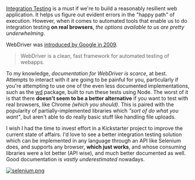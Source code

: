 [Integration Testing][1] is a must if we're to build a reasonably resilient web application. It helps us figure out evident errors in the "happy path" of execution. However, when it comes to automated tools that enable us to do integration testing **on real browsers**, _the options available to us are pretty underwhelming_.

WebDriver was [introduced by Google in 2009][2].

> WebDriver is a clean, fast framework for automated testing of webapps.

To my knowledge, _documentation for WebDriver is scarce_, at best. Attempts to interact with it are going to be painful for you, particularly if you're attempting to use one of the even less documented implementations, such as the [wd][3] package, built to run these tests using Node. The worst of it is that there **doesn't seem to be a better alternative** if you want to test with real browsers, like Chrome _(which you should)_. This is paired with the popularity of partially-implemented libraries which _"sort of do what you want"_, but aren't able to do really basic stuff like handling file uploads.

I wish I had the time to invest effort in a Kickstarter project to improve the current state of affairs. I'd love to see a better integration testing solution which can be implemented in any language through an API like Selenium does, and supports any browser, **which just works**, and whose consuming libraries were a lot better (API wise), and much better documented as well. Good documentation is _vastly underestimated_ nowadays.

[![selenium.png][5]][4]

[1]: http://en.wikipedia.org/wiki/Integration_testing
[2]: http://google-opensource.blogspot.com.ar/2009/05/introducing-webdriver.html
[3]: https://github.com/admc/wd
[4]: http://docs.seleniumhq.org/projects/webdriver/
[5]: https://i.imgur.com/T5uFEMC.png
